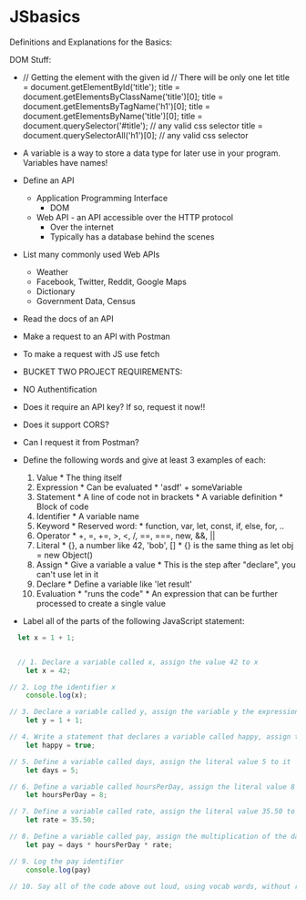 # JSbasics
Definitions and Explanations for the Basics:

DOM Stuff:

* // Getting the element with the given id
// There will be only one
let title = document.getElementById('title');
title = document.getElementsByClassName('title')[0];
title = document.getElementsByTagName('h1')[0];
title = document.getElementsByName('title')[0];
title = document.querySelector('#title'); // any valid css selector
title = document.querySelectorAll('h1')[0];  // any valid css selector



* A variable is a way to store a data type for later use in your program. Variables have names!
* Define an API
    * Application Programming Interface
        * DOM
    * Web API - an API accessible over the HTTP protocol 
        * Over the internet
        * Typically has a database behind the scenes
* List many commonly used Web APIs
    * Weather
    * Facebook, Twitter, Reddit, Google Maps
    * Dictionary
    * Government Data, Census
* Read the docs of an API
* Make a request to an API with Postman
* To make a request with JS use fetch


* BUCKET TWO PROJECT REQUIREMENTS:
* NO Authentification
* Does it require an API key? If so, request it now!!
* Does it support CORS?
* Can I request it from Postman?


* Define the following words and give at least 3 examples of each:
    1. Value
      * The thing itself 
    2. Expression
      * Can be evaluated
      * 'asdf' + someVariable
    3. Statement
      * A line of code not in brackets
      * A variable definition
      * Block of code
    4. Identifier
      * A variable name
    5. Keyword
      * Reserved word:
      * function, var, let, const, if, else, for, ..
    6. Operator
      * +, =, +=, >, <, /, ==, ===, new, &&, ||
    7. Literal
      * {}, a number like 42, 'bob', []
      * {} is the same thing as let obj = new Object()
    8. Assign
      * Give a variable a value
      * This is the step after "declare", you can't use let in it
    9. Declare
      * Define a variable like 'let result'
    10. Evaluation
      * "runs the code"
      * An expression that can be further processed to create a single value
* Label all of the parts of the following JavaScript statement:
```js
  let x = 1 + 1;


  // 1. Declare a variable called x, assign the value 42 to x
    let x = 42;

// 2. Log the identifier x
    console.log(x);

// 3. Declare a variable called y, assign the variable y the expression of two literal values of 1 added together
    let y = 1 + 1; 

// 4. Write a statement that declares a variable called happy, assign the variable the literal value true
    let happy = true;

// 5. Define a variable called days, assign the literal value 5 to it
    let days = 5;

// 6. Define a variable called hoursPerDay, assign the literal value 8 to it
    let hoursPerDay = 8;    

// 7. Define a variable called rate, assign the literal value 35.50 to it
    let rate = 35.50;

// 8. Define a variable called pay, assign the multiplication of the days, hoursPerDay and rate identifiers to the pay identifier
    let pay = days * hoursPerDay * rate;

// 9. Log the pay identifier
    console.log(pay)

// 10. Say all of the code above out loud, using vocab words, without reading the comments.